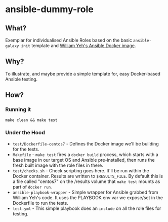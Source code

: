 # ansible-dummy-role

## What?

Exemplar for individualised Ansible Roles based on the basic `ansible-galaxy init` template and [William Yeh's Ansible Docker image](https://github.com/William-Yeh/docker-ansible).


## Why?

To illustrate, and maybe provide a simple template for, easy Docker-based Ansible testing.

## How?

### Running it

    make clean && make test

### Under the Hood

* `test/Dockerfile-centos7` - Defines the Docker image we'll be building for the tests.
* `Makefile` - `make test` fires a `docker build` process, which starts with a base image in our target OS and Ansible pre-installed, then runs the fresh built image with the role files in there.
* `test/checks.sh` - Check scripting goes here. It'll be run within the Docker container. Results are written to `$RESULTS_FILE`. By default this is a file called "centos7" on the /results volume that `make test` mounts as part of `docker run.`
* `ansible-playbook-wrapper` - Simple wrapper for Ansible grabbed from William Yeh's code. It uses the PLAYBOOK env var we expose/set in the Dockerfile to run the tests.
* `test.yml` - This simple playbook does an `include` on all the role files for testing.
